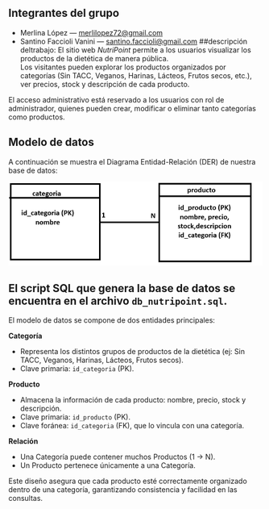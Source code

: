 ## Integrantes del grupo

- Merlina López — merlilopez72@gmail.com
- Santino Faccioli Vanini — santino.faccioli@gmail.com
##descripción deltrabajo:
El sitio web *NutriPoint* permite a los usuarios visualizar los productos de la dietética de manera pública.  
Los visitantes pueden explorar los productos organizados por categorías (Sin TACC, Veganos, Harinas, Lácteos, Frutos secos, etc.), ver precios, stock y descripción de cada producto.

El acceso administrativo está reservado a los usuarios con rol de administrador, quienes pueden crear, modificar o eliminar tanto categorías como productos.  

## Modelo de datos
A continuación se muestra el Diagrama Entidad-Relación (DER) de nuestra base de datos:

![DER de NutriPoint](DER_nutripoint.png)

## El script SQL que genera la base de datos se encuentra en el archivo `db_nutripoint.sql`.

El modelo de datos se compone de dos entidades principales:

**Categoría**  
- Representa los distintos grupos de productos de la dietética (ej: Sin TACC, Veganos, Harinas, Lácteos, Frutos secos).  
- Clave primaria: `id_categoria` (PK).

**Producto**  
- Almacena la información de cada producto: nombre, precio, stock y descripción.  
- Clave primaria: `id_producto` (PK).  
- Clave foránea: `id_categoria` (FK), que lo vincula con una categoría.

**Relación**  
- Una Categoría puede contener muchos Productos (1 → N).  
- Un Producto pertenece únicamente a una Categoría.

Este diseño asegura que cada producto esté correctamente organizado dentro de una categoría, garantizando consistencia y facilidad en las consultas.
